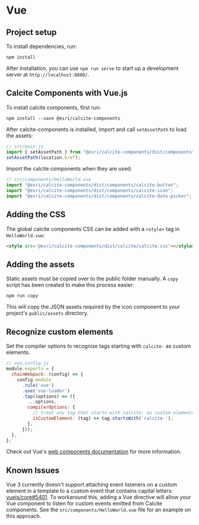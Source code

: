 # Vue

## Project setup

To install dependencies, run:

```
npm install
```

After installation, you can use `npm run serve` to start up a development server at `http://localhost:8080/`.

## Calcite Components with Vue.js

To install calcite components, first run:

```
npm install --save @esri/calcite-components
```

After calcite-components is installed, import and call `setAssetPath` to load the assets:

```js
// src/main.js
import { setAssetPath } from "@esri/calcite-components/dist/components";
setAssetPath(location.href);
```

Import the calcite components when they are used:
```js
// src/components/HelloWorld.vue
import "@esri/calcite-components/dist/components/calcite-button";
import "@esri/calcite-components/dist/components/calcite-icon";
import "@esri/calcite-components/dist/components/calcite-date-picker";
```

## Adding the CSS

The global calcite components CSS can be added with a `<style>` tag in `HelloWorld.vue`:

```html
<style src='@esri/calcite-components/dist/calcite/calcite.css'></style>
```

## Adding the assets

Static assets must be copied over to the public folder manually. A `copy` script has been created to make this process easier:

```
npm run copy
```

This will copy the JSON assets required by the icon component to your project's `public/assets` directory.


## Recognize custom elements

Set the compiler options to recognize tags starting with `calcite-` as custom elements.

```js
// vue.config.js
module.exports = {
  chainWebpack: (config) => {
    config.module
      .rule('vue')
      .use('vue-loader')
      .tap((options) => ({
        ...options,
        compilerOptions: {
          // treat any tag that starts with calcite- as custom elements
          isCustomElement: (tag) => tag.startsWith('calcite-'),
        },
      }));
  },
};
```

Check out Vue's [web components documentation](https://v3.vuejs.org/guide/web-components.html) for more information.

## Known Issues

Vue 3 currently doesn't support attaching event listeners on a custom element in a template to a custom event that contains capital letters: [vuejs/core#5401](https://github.com/vuejs/core/issues/5401).  To workaround this, adding a Vue directive will allow your Vue component to listen for custom events emitted from Calcite components.  See the `src/components/HelloWorld.vue` file for an example on this approach.
